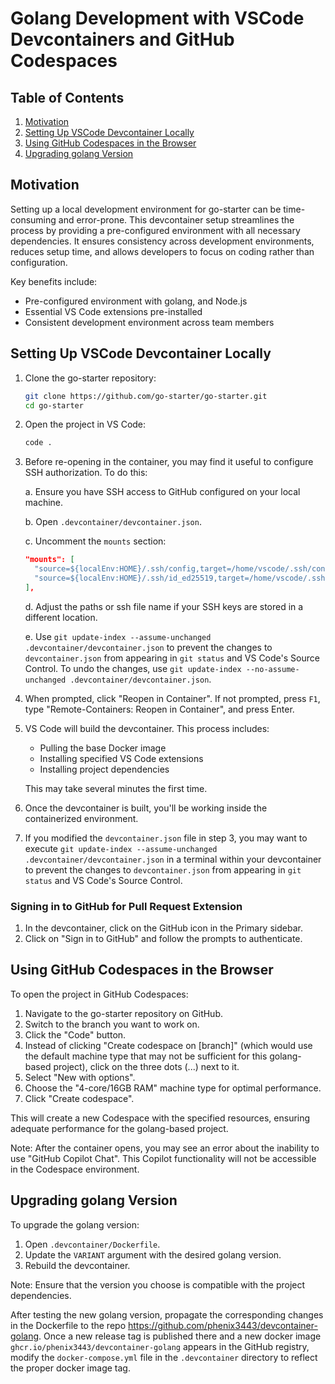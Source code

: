 # Golang Development with VSCode Devcontainers and GitHub Codespaces

## Table of Contents

1. [Motivation](#motivation)
2. [Setting Up VSCode Devcontainer Locally](#setting-up-vscode-devcontainer-locally)
3. [Using GitHub Codespaces in the Browser](#using-github-codespaces-in-the-browser)
4. [Upgrading golang Version](#upgrading-golang-version)

## Motivation

Setting up a local development environment for go-starter can be time-consuming and error-prone. This devcontainer setup streamlines the process by providing a pre-configured environment with all necessary dependencies. It ensures consistency across development environments, reduces setup time, and allows developers to focus on coding rather than configuration.

Key benefits include:

- Pre-configured environment with golang, and Node.js
- Essential VS Code extensions pre-installed
- Consistent development environment across team members

## Setting Up VSCode Devcontainer Locally

1. Clone the go-starter repository:

   ```bash
   git clone https://github.com/go-starter/go-starter.git
   cd go-starter
   ```

2. Open the project in VS Code:

   ```bash
   code .
   ```

3. Before re-opening in the container, you may find it useful to configure SSH authorization. To do this:

   a. Ensure you have SSH access to GitHub configured on your local machine.

   b. Open `.devcontainer/devcontainer.json`.

   c. Uncomment the `mounts` section:

   ```json
   "mounts": [
     "source=${localEnv:HOME}/.ssh/config,target=/home/vscode/.ssh/config,type=bind,consistency=cached",
     "source=${localEnv:HOME}/.ssh/id_ed25519,target=/home/vscode/.ssh/id_ed25519,type=bind,consistency=cached"
   ],
   ```

   d. Adjust the paths or ssh file name if your SSH keys are stored in a different location.

   e. Use `git update-index --assume-unchanged .devcontainer/devcontainer.json` to prevent the changes to `devcontainer.json` from appearing in `git status` and VS Code's Source Control. To undo the changes, use `git update-index --no-assume-unchanged .devcontainer/devcontainer.json`.

4. When prompted, click "Reopen in Container". If not prompted, press `F1`, type "Remote-Containers: Reopen in Container", and press Enter.

5. VS Code will build the devcontainer. This process includes:
   - Pulling the base Docker image
   - Installing specified VS Code extensions
   - Installing project dependencies

   This may take several minutes the first time.

6. Once the devcontainer is built, you'll be working inside the containerized environment.

7. If you modified the `devcontainer.json` file in step 3, you may want to execute `git update-index --assume-unchanged .devcontainer/devcontainer.json` in a terminal within your devcontainer to prevent the changes to `devcontainer.json` from appearing in `git status` and VS Code's Source Control.

### Signing in to GitHub for Pull Request Extension

1. In the devcontainer, click on the GitHub icon in the Primary sidebar.
2. Click on "Sign in to GitHub" and follow the prompts to authenticate.

## Using GitHub Codespaces in the Browser

To open the project in GitHub Codespaces:

1. Navigate to the go-starter repository on GitHub.
2. Switch to the branch you want to work on.
3. Click the "Code" button.
4. Instead of clicking "Create codespace on [branch]" (which would use the default machine type that may not be sufficient for this golang-based project), click on the three dots (...) next to it.
5. Select "New with options".
6. Choose the "4-core/16GB RAM" machine type for optimal performance.
7. Click "Create codespace".

This will create a new Codespace with the specified resources, ensuring adequate performance for the golang-based project.

Note: After the container opens, you may see an error about the inability to use "GitHub Copilot Chat". This Copilot functionality will not be accessible in the Codespace environment.

## Upgrading golang Version

To upgrade the golang version:

1. Open `.devcontainer/Dockerfile`.
2. Update the `VARIANT` argument with the desired golang version.
3. Rebuild the devcontainer.

Note: Ensure that the version you choose is compatible with the project dependencies.

After testing the new golang version, propagate the corresponding changes in the Dockerfile to the repo <https://github.com/phenix3443/devcontainer-golang>. Once a new release tag is published there and a new docker image `ghcr.io/phenix3443/devcontainer-golang` appears in the GitHub registry, modify the `docker-compose.yml` file in the `.devcontainer` directory to reflect the proper docker image tag.
